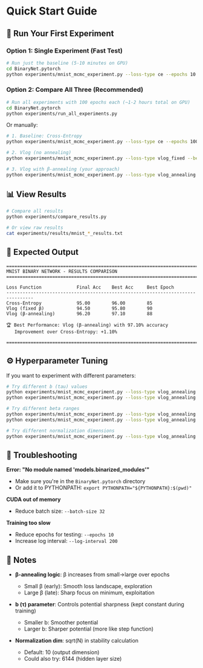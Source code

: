 # Quick Start Guide

## 🚀 Run Your First Experiment

### Option 1: Single Experiment (Fast Test)

```bash
# Run just the baseline (5-10 minutes on GPU)
cd BinaryNet.pytorch
python experiments/mnist_mcmc_experiment.py --loss-type ce --epochs 10
```

### Option 2: Compare All Three (Recommended)

```bash
# Run all experiments with 100 epochs each (~1-2 hours total on GPU)
cd BinaryNet.pytorch
python experiments/run_all_experiments.py
```

Or manually:

```bash
# 1. Baseline: Cross-Entropy
python experiments/mnist_mcmc_experiment.py --loss-type ce --epochs 100

# 2. Vlog (no annealing)
python experiments/mnist_mcmc_experiment.py --loss-type vlog_fixed --beta-fixed 1.0 --epochs 100

# 3. Vlog with β-annealing (your approach)
python experiments/mnist_mcmc_experiment.py --loss-type vlog_annealing --beta-start 0.1 --beta-end 100.0 --epochs 100
```

## 📊 View Results

```bash
# Compare all results
python experiments/compare_results.py

# Or view raw results
cat experiments/results/mnist_*_results.txt
```

## 🎯 Expected Output

```
==============================================================================
MNIST BINARY NETWORK - RESULTS COMPARISON
==============================================================================

Loss Function             Final Acc    Best Acc     Best Epoch  
--------------------------------------------------------------------------------
Cross-Entropy             95.00        96.00        85          
Vlog (fixed β)            94.50        95.80        90          
Vlog (β-annealing)        96.20        97.10        88          

🏆 Best Performance: Vlog (β-annealing) with 97.10% accuracy
   Improvement over Cross-Entropy: +1.10%

==============================================================================
```

## ⚙️ Hyperparameter Tuning

If you want to experiment with different parameters:

```bash
# Try different b (tau) values
python experiments/mnist_mcmc_experiment.py --loss-type vlog_annealing --b-value 5.0 --epochs 100
python experiments/mnist_mcmc_experiment.py --loss-type vlog_annealing --b-value 20.0 --epochs 100

# Try different beta ranges
python experiments/mnist_mcmc_experiment.py --loss-type vlog_annealing --beta-start 0.01 --beta-end 50.0 --epochs 100
python experiments/mnist_mcmc_experiment.py --loss-type vlog_annealing --beta-start 1.0 --beta-end 1000.0 --epochs 100

# Try different normalization dimensions
python experiments/mnist_mcmc_experiment.py --loss-type vlog_annealing --normalization-dim 100 --epochs 100
```

## 🐛 Troubleshooting

**Error: "No module named 'models.binarized_modules'"**
- Make sure you're in the `BinaryNet.pytorch` directory
- Or add it to PYTHONPATH: `export PYTHONPATH="${PYTHONPATH}:$(pwd)"`

**CUDA out of memory**
- Reduce batch size: `--batch-size 32`

**Training too slow**
- Reduce epochs for testing: `--epochs 10`
- Increase log interval: `--log-interval 200`

## 📝 Notes

- **β-annealing logic**: β increases from small→large over epochs
  - Small β (early): Smooth loss landscape, exploration
  - Large β (late): Sharp focus on minimum, exploitation
  
- **b (τ) parameter**: Controls potential sharpness (kept constant during training)
  - Smaller b: Smoother potential
  - Larger b: Sharper potential (more like step function)

- **Normalization dim**: sqrt(N) in stability calculation
  - Default: 10 (output dimension)
  - Could also try: 6144 (hidden layer size)

